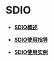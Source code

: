 # SDIO<a name="ZH-CN_TOPIC_0000001053179631"></a>

-   **[SDIO概述](SDIO概述.md)**  

-   **[SDIO使用指导](SDIO使用指导.md)**  

-   **[SDIO使用实例](SDIO使用实例.md)**  


